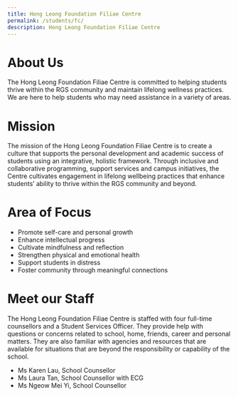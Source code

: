 ```yaml
---
title: Hong Leong Foundation Filiae Centre
permalink: /students/fc/
description: Hong Leong Foundation Filiae Centre
---
```

# About Us
The Hong Leong Foundation Filiae Centre is committed to helping students thrive within the RGS community and maintain lifelong wellness practices. We are here to help students who may need assistance in a variety of areas.

# Mission

The mission of the Hong Leong Foundation Filiae Centre is to create a culture that supports the personal development and academic success of students using an integrative, holistic framework. Through inclusive and collaborative programming, support services and campus initiatives, the Centre cultivates engagement in lifelong wellbeing practices that enhance students’ ability to thrive within the RGS community and beyond.

# Area of Focus
* Promote self-care and personal growth
* Enhance intellectual progress
* Cultivate mindfulness and reflection
* Strengthen physical and emotional health
* Support students in distress
* Foster community through meaningful connections

# Meet our Staff
The Hong Leong Foundation Filiae Centre is staffed with four full-time counsellors and a Student Services Officer. They provide help with questions or concerns related to school, home, friends, career and personal matters. They are also familiar with agencies and resources that are available for situations that are beyond the responsibility or capability of the school.
* Ms Karen Lau, School Counsellor  
*  Ms Laura Tan, School Counsellor with ECG
*  Ms Ngeow Mei Yi, School Counsellor 